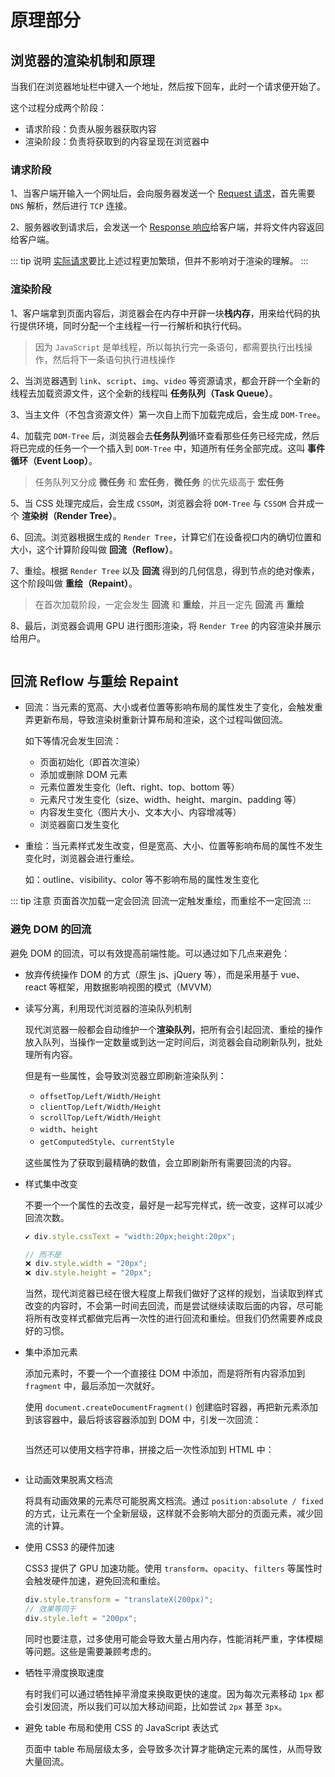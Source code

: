 # 原理部分

## 浏览器的渲染机制和原理

当我们在浏览器地址栏中键入一个地址，然后按下回车，此时一个请求便开始了。

这个过程分成两个阶段：

- 请求阶段：负责从服务器获取内容
- 渲染阶段：负责将获取到的内容呈现在浏览器中

### 请求阶段

1、当客户端开输入一个网址后，会向服务器发送一个 [Request 请求](network.html#请求-request)，首先需要 `DNS` 解析，然后进行 `TCP` 连接。

2、服务器收到请求后，会发送一个 [Response 响应](./network.html#响应-response)给客户端，并将文件内容返回给客户端。

::: tip 说明
[实际请求](./network.html#http)要比上述过程更加繁琐，但并不影响对于渲染的理解。
:::

### 渲染阶段

1、客户端拿到页面内容后，浏览器会在内存中开辟一块**栈内存**，用来给代码的执行提供环境，同时分配一个主线程一行一行解析和执行代码。

> 因为 `JavaScript` 是单线程，所以每执行完一条语句，都需要执行出栈操作，然后将下一条语句执行进栈操作

2、当浏览器遇到 `link`、`script`、`img`、`video` 等资源请求，都会开辟一个全新的线程去加载资源文件，这个全新的线程叫 **任务队列（Task Queue）**。

3、当主文件（不包含资源文件）第一次自上而下加载完成后，会生成 `DOM-Tree`。

4、加载完 `DOM-Tree` 后，浏览器会去**任务队列**循环查看那些任务已经完成，然后将已完成的任务一个一个插入到 `DOM-Tree` 中，知道所有任务全部完成。这叫 **事件循环（Event Loop）**。

> 任务队列又分成 **微任务** 和 **宏任务**，**微任务** 的优先级高于 **宏任务**

5、当 CSS 处理完成后，会生成 `CSSOM`，浏览器会将 `DOM-Tree` 与 `CSSOM` 合并成一个 **渲染树（Render Tree）**。

6、回流。浏览器根据生成的 `Render Tree`，计算它们在设备视口内的确切位置和大小，这个计算阶段叫做 **回流（Reflow）**。

7、重绘。根据 `Render Tree` 以及 **回流** 得到的几何信息，得到节点的绝对像素，这个阶段叫做 **重绘（Repaint）**。

> 在首次加载阶段，一定会发生 **回流** 和 **重绘**，并且一定先 **回流** 再 **重绘**

8、最后，浏览器会调用 GPU 进行图形渲染，将 `Render Tree` 的内容渲染并展示给用户。

<img :src="$withBase('/assets/roadmap/frontend/render-process.png')" alt="">

## 回流 Reflow 与重绘 Repaint

- 回流：当元素的宽高、大小或者位置等影响布局的属性发生了变化，会触发重弄更新布局，导致渲染树重新计算布局和渲染，这个过程叫做回流。

  如下等情况会发生回流：

  - 页面初始化（即首次渲染）
  - 添加或删除 DOM 元素
  - 元素位置发生变化（left、right、top、bottom 等）
  - 元素尺寸发生变化（size、width、height、margin、padding 等）
  - 内容发生变化（图片大小、文本大小、内容增减等）
  - 浏览器窗口发生变化

- 重绘：当元素样式发生改变，但是宽高、大小、位置等影响布局的属性不发生变化时，浏览器会进行重绘。

  如：outline、visibility、color 等不影响布局的属性发生变化

::: tip 注意
页面首次加载一定会回流
回流一定触发重绘，而重绘不一定回流
:::

### 避免 DOM 的回流

避免 DOM 的回流，可以有效提高前端性能。可以通过如下几点来避免：

- 放弃传统操作 DOM 的方式（原生 js、jQuery 等），而是采用基于 vue、react 等框架，用数据影响视图的模式（MVVM）

- 读写分离，利用现代浏览器的渲染队列机制

  现代浏览器一般都会自动维护一个**渲染队列**，把所有会引起回流、重绘的操作放入队列，当操作一定数量或到达一定时间后，浏览器会自动刷新队列，批处理所有内容。

  但是有一些属性，会导致浏览器立即刷新渲染队列：

  - `offsetTop/Left/Width/Height`
  - `clientTop/Left/Width/Height`
  - `scrollTop/Left/Width/Height`
  - `width`、`height`
  - `getComputedStyle`、`currentStyle`

  这些属性为了获取到最精确的数值，会立即刷新所有需要回流的内容。

- 样式集中改变

  不要一个一个属性的去改变，最好是一起写完样式，统一改变，这样可以减少回流次数。

  ```js
  ✔ div.style.cssText = "width:20px;height:20px";

  // 而不是
  ❌ div.style.width = "20px";
  ❌ div.style.height = "20px";
  ```

  当然，现代浏览器已经在很大程度上帮我们做好了这样的规划，当读取到样式改变的内容时，不会第一时间去回流，而是尝试继续读取后面的内容，尽可能将所有改变样式都做完后再一次性的进行回流和重绘。但我们仍然需要养成良好的习惯。

- 集中添加元素

  添加元素时，不要一个一个直接往 DOM 中添加，而是将所有内容添加到 `fragment` 中，最后添加一次就好。

  使用 `document.createDocumentFragment()` 创建临时容器，再把新元素添加到该容器中，最后将该容器添加到 DOM 中，引发一次回流：

  <img :src="$withBase('/assets/roadmap/frontend/create-document-fragment.png')" alt="">

  当然还可以使用文档字符串，拼接之后一次性添加到 HTML 中：

  <img :src="$withBase('/assets/roadmap/frontend/document-str.png')" alt="">

- 让动画效果脱离文档流

  将具有动画效果的元素尽可能脱离文档流。通过 `position:absolute / fixed` 的方式，让元素在一个全新层级，这样就不会影响大部分的页面元素，减少回流的计算。

- 使用 CSS3 的硬件加速

  CSS3 提供了 GPU 加速功能。使用 `transform`、`opacity`、`filters` 等属性时会触发硬件加速，避免回流和重绘。

  ```js
  div.style.transform = "translateX(200px)";
  // 效果等同于
  div.style.left = "200px";
  ```

  同时也要注意，过多使用可能会导致大量占用内存，性能消耗严重，字体模糊等问题。这些是需要兼顾考虑的。

- 牺牲平滑度换取速度

  有时我们可以通过牺牲掉平滑度来换取更快的速度。因为每次元素移动 `1px` 都会引发回流，所以我们可以加大移动间距，比如尝试 `2px` 甚至 `3px`。

- 避免 table 布局和使用 CSS 的 JavaScript 表达式

  页面中 table 布局层级太多，会导致多次计算才能确定元素的属性，从而导致大量回流。
